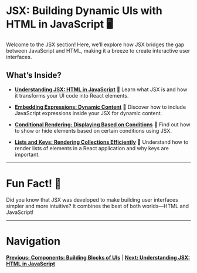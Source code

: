 
# JSX: Building Dynamic UIs with HTML in JavaScript 🖥️

Welcome to the JSX section! Here, we’ll explore how JSX bridges the gap between JavaScript and HTML, making it a breeze to create interactive user interfaces.

## What’s Inside?

- **[Understanding JSX: HTML in JavaScript](./understanding-jsx.md)** 📝
  Learn what JSX is and how it transforms your UI code into React elements.

- **[Embedding Expressions: Dynamic Content](./embedding-expressions.md)** 🔄
  Discover how to include JavaScript expressions inside your JSX for dynamic content.

- **[Conditional Rendering: Displaying Based on Conditions](./conditional-rendering.md)** 🚦
  Find out how to show or hide elements based on certain conditions using JSX.

- **[Lists and Keys: Rendering Collections Efficiently](./lists-and-keys.md)** 🔑
  Understand how to render lists of elements in a React application and why keys are important.

---

# Fun Fact! 🎉

Did you know that JSX was developed to make building user interfaces simpler and more intuitive? It combines the best of both worlds—HTML and JavaScript!

---

# Navigation

**[Previous: Components: Building Blocks of UIs](../components/README.md)** | **[Next: Understanding JSX: HTML in JavaScript](./understanding-jsx.md)**
